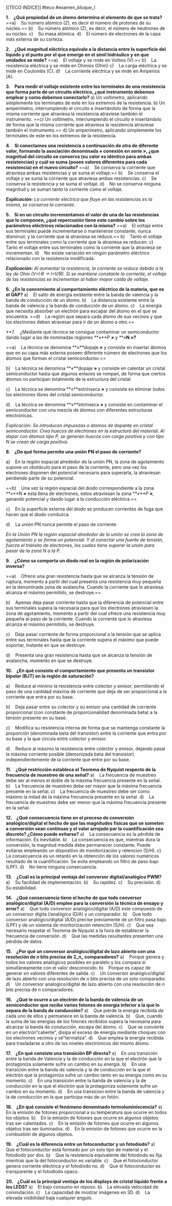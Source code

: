 [[TECO INDICE]] #teco #examen_bloque_I 

**1.    ¿Qué propiedad de un átomo determina el elemento de que se trata?** 
==a)    Su número atómico (Z), es decir el número de protones de su núcleo.== 
b)    Su número atómico (Z), es decir, el número de neutrones de su núcleo.
c)    Su masa atómica. 
d)    El número de electrones de la capa más externa de su corteza. 

**2.    ¿Qué magnitud eléctrica equivale a la distancia entre la superficie del líquido y el punto por el que emerge en el símil hidráulico y en que unidades se mide?** 
==a)    El voltaje y se mide en Voltios (V).== 
b)    La resistencia eléctrica y se mide en Ohmios (Ohm)
c)    La carga eléctrica y se mide en Coulombs (C). 
d)    La corriente eléctrica y se mide en Amperios (A). 

**3.    Para medir el voltaje existente entre los terminales de una resistencia que forma parte de un circuito eléctrico, ¿qué instrumento debemos emplear y como debemos conectarlo?** 
a) Un voltímetro, aplicando simplemente los terminales de este en los extremos de la resistencia. 
b) Un amperímetro, interrumpiendo el circuito e insertándolo de forma que la misma corriente que atraviesa la resistencia atraviese también el instrumento. 
==c) Un voltímetro, interrumpiendo el circuito e insertándolo de forma que la misma corriente que atraviesa la resistencia atraviese también el instrumento.== 
d) Un amperímetro, aplicando simplemente los terminales de este en los extremos de la resistencia. 

**4.    Si conectamos una resistencia a continuación de otra de diferente valor, formando la asociación denominada _«_ conexión en serie _»_, ¿que magnitud del circuito se conserva (su valor es idéntico para ambas resistencias) y cuál se suma (posee valores diferentes para cada resistencia) en el nuevo circuito?**
==a)    Se conserva la corriente que atraviesa ambas resistencias y se suma el voltaje.== 
b)    Se conserva el voltaje y se suma la corriente que atraviesa ambas resistencias. 
c)    Se conserva la resistencia y se suma el voltaje. 
d)    No se conserva ninguna magnitud y se suman tanto la corriente como el voltaje. 

***Explicación:**
La corriente eléctrica que fluye en las resistencias es la misma, se conserva la corriente.* 

**5.    Si en un circuito incrementamos el valor de una de las resistencias que lo componen, ¿qué repercusión tiene este cambio sobre los parámetros eléctricos relacionados con la misma?** 
==a)    El voltaje entre sus terminales puede incrementarse o mantenerse constante, nunca disminuir, y la corriente que la atraviesa se reduce.== 
b)    Tanto el voltaje entre sus terminales como la corriente que la atraviesa se reducen.
c)    Tanto el voltaje entre sus terminales como la corriente que la atraviesa se incrementan.
d)    No existe variación en ningún parámetro eléctrico relacionado con la resistencia modificada. 

***Explicación:**
Al aumentar la resistencia, la corriente se reduce debido a la ley de Ohm (V=I·R -> I=V/R).
Si se mantiene constante la corriente, el voltaje de las resistencias se incrementan al haber mayor caída de voltaje.* 

**6.  ¿En lo concerniente al comportamiento eléctrico de la materia, que es el GAP?** 
a)    El salto de energía existente entre la banda de valencia y la banda de conducción de un átomo.
b)    La distancia existente entre la banda de valencia y la banda de conducción de un átomo. 
c)    La energía que necesita absorber un electrón para escapar del átomo en el que se encuentra. 
==d)    La región que separa cada átomo de sus vecinos y que los electrones deben atravesar para ir de un átomo a otro.== 


**7.    ¿Mediante qué técnica se consigue contaminar un semiconductor dando lugar a las de nominadas regiones **_«_**P **_»_** y **_«_**N **_»_**?** 

==a)    La técnica se denomina **_«_**dopaje **_»_** y consiste en insertar átomos que en su capa más externa poseen diferente número de electrones que los átomos que forman el cristal semiconductor.== 

b)    La técnica se denomina **_«_**dopaje **_»_** y consiste en calentar un cristal semiconductor hasta que algunos enlaces se rompan, de forma que ciertos átomos no participan totalmente de la estructura del cristal. 

c)    La técnica se denomina **_«_**extrínseca **_»_** y consiste en eliminar todos los electrones libres del cristal semiconductor. 

d)    La técnica se denomina **_«_**intrínseca **_»_** y consiste en contaminar el semiconductor con una mezcla de átomos con diferentes estructuras electrónicas.

*Explicación:
Se introducen impurezas o átomos de dopante en cristal semiconductor. Crea huecos de electrones en la estructura del material. 
Al dopar con átomos tipo P, se generan huecos con carga positiva y con tipo N se crean de carga positiva.* 

**8.    ¿De qué forma permite una unión PN el paso de corriente?** 

a)    En la región espacial alrededor de la unión PN, la zona de agotamiento supone un obstáculo para el paso de la corriente, pero una vez los electrones disponen del potencial necesario para superarla, la atraviesan perdiendo parte de su potencial. 

==b)    Una vez la región espacial del diodo correspondiente a la zona **_«_**N **_»_** esta llena de electrones, estos atraviesan la zona **_«_**P **_»_**, ganando potencial y dando lugar a la conducción eléctrica.== 

c)    En la superficie externa del diodo se producen corrientes de fuga que hacen que el diodo conduzca. 

d)    La unión PN nunca permite el paso de corriente. 

*En la Unión PN la región espacial alrededor de la unión se crea la zona de agotamiento y se forma un potencial. Y al conectar una fuente de tensión, fuerza el tránsito de electrones, los cuales tiene superar la unión para pasar de la zona N a la P.*

**9.    ¿Cómo se comporta un diodo real en la región de polarización inversa?** 

==a)    Ofrece una gran resistencia hasta que se alcanza la tensión de ruptura, momento a partir del cual presenta una resistencia muy pequeña en la denominada zona de avalancha. Cuando la corriente que lo atraviesa alcanza el máximo permitido, se destruye.== 

b)    Apenas deja pasar corriente hasta que la diferencia de potencial entre sus terminales supera la necesaria para que los electrones atraviesen la zona de agotamiento, momento a partir del cual ofrece una resistencia muy pequeña al paso de la corriente. Cuando la 
corriente que lo atraviesa alcanza el máximo permitido, se destruye. 

c)    Deja pasar corriente de forma proporcional a la tensión que se aplica entre sus terminales hasta que la corriente supera el máximo que puede soportar, instante en que se destruye. 

d)    Presenta una gran resistencia hasta que se alcanza la tensión de avalancha, momento en que se destruye. 

**10.    ¿En qué consiste el comportamiento que presenta un transistor bipolar (BJT) en la región de saturación?** 

a)    Reduce al mínimo la resistencia entre colector y emisor, permitiendo el paso de una cantidad máxima de corriente que deja de ser proporcional a la corriente que entra por su base. 

b)    Deja pasar entre su colector y su emisor una cantidad de corriente proporcional (con constante de proporcionalidad denominada beta) a la tensión presente en su base. 

c)    Modifica su resistencia interna de forma que se mantenga constante la proporción (denominada beta del transistor) entre la corriente que entra por su base y la que circula entre colector y emisor. 

d)    Reduce al máximo la resistencia entre colector y emisor, dejando pasar la máxima corriente posible (demonizada beta del transistor) independientemente de la corriente que entre por su base. 

**11.    ¿Qué restricción establece el Teorema de Nyquist respecto de la frecuencia de muestreo de una señal?** 
a)    La frecuencia de muestreo debe ser al menos el doble de la máxima frecuencia presente en la señal. 
b)    La frecuencia de muestreo debe ser mayor que la máxima frecuencia presente en la señal. 
c)    La frecuencia de muestreo debe ser como máximo la mitad de la máxima frecuencia presente en la señal. 
d)    La frecuencia de muestreo debe ser menor que la máxima frecuencia presente en la señal. 

**12.    ¿Qué consecuencia tiene en el proceso de conversión analógico/digital el hecho de que las magnitudes físicas que se someten a conversión sean continuas y el valor arrojado por la cuantificación sea discreto? ¿Cómo puede evitarse?** 
a)    La consecuencia es la pérdida de información. Es inevitable. 
b)    La consecuencia es que, mientras dura la conversión, la magnitud medida debe permanecer constante. Puede evitarse empleando un dispositivo de monitorización y retencion (S/H). 
c)    La consecuencia es un retardo en la obtención de los valores numéricos resultado de la cuantificación. Se evita empleando un filtro de paso bajo (LPF). 
d)    No tiene ninguna consecuencia. 

**13.    ¿Cuál es la principal ventaja del conversor digital/analógico PWM?** 
a)    Su facilidad de implementación. 
b)    Su rapidez. 
c)    Su precisión. 
d)    Su estabilidad. 

**14.    ¿Qué consecuencia tiene el hecho de que todo conversor analógico/digital (A/D) emplee para la conversión la técnica de ensayo y error?** 
a)    Que todo conversor analógico/digital (A/D) este compuesto de un conversor digita l/analógico (D/A) y un comparador. 
b)    Que todo conversor analógico/digital (A/D) precise previamente de un filtro pasa bajo (LPF) y de un sistema de monitorización retención (S/H). 
c)    Que sea necesario respetar el Teorema de Nyquist a la hora de establecer la frecuencia de conversión. 
d)    Que las medidas resultantes presenten una pérdida de datos. 

**15.    ¿Por qué un conversor analógico/digital de lazo abierto con una resolución de _n_ bits precisa de 2_n_ comparadores?** 
a)    Porque genera y todos los valores analógicos posibles en paralelo y los compara si simultáneamente con el valor desconocido. 
b)    Porque es capaz de generar _en_ valores diferentes de salida. 
c)    Un conversor analógico/digital de lazo abierto con una resolución de _n_ bits precisa de un solo comparador. 
d)    Un conversor analogico/digital de lazo abierto con una resolución de _n_ bits precisa de _n_ comparadores. 

**16.    ¿Qué le ocurre a un electrón de la banda de valencia de un semiconductor que recibe varios fotones de energía inferior a la que lo separa de la banda de conducción?** a)    Que pierde la energía recibida de cada uno de ellos y permanece en la banda de valencia. 
b)    Que, cuando la suma de las energías de los fotones recibidos supera la necesaria para alcanzar la banda de conducción, escapa del átomo. 
c)    Que se convierte en un electrón”caliente”, disipa el exceso de energía mediante choques con los electrones vecinos y sé”termaliza”. 
d)    Que emplea la energía recibida para trasladarse a otro de los niveles electrónicos del mismo átomo. 

**17.    ¿En qué consiste una transición BP directa?** 
a)    En una transición entre la banda de Valencia y la de conducción en la que el electrón que la protagoniza solamente sufre un cambio en su energía. 
b)    En una transición entre la banda de valencia y la de conducción en la que el electrón que la protagoniza sufre un cambio tanto en su energıa como en su momento. 
c)    En una transición entre la banda de valencia y la de conducción en la que el electrón que la protagoniza solamente sufre un cambio en su momento. 
d)    En una transicion entre la banda de valencia y la de conducción en la que participa más de un fotón. 

**18.    ¿En qué consiste el fenómeno denominado termoluminiscencia?** 
a)    En la emisión de fotones proporcional a su temperatura que ocurre en todos los objetos. 
b)    En la emisión de fotones que ocurre en algunos objetos tras ser calentados. c)    En la emisión de fotones que ocurre en algunos objetos tras ser iluminados. 
d)    En la emisión de fotones que ocurre en la combustión de algunos objetos. 

**19.    ¿Cuál es la diferencia entre un fotoconductor y un fotodiodo?** 
a)    Que el fotoconductor está formado por un solo tipo de material y el fotodiodo por dos. b)    Que la resistencia equivalente del fotodiodo es fija mientras que la del fotoconductor es variable. 
c)    Que el fotoconductor genera corriente eléctrica y el fotodiodo no. 
d)    Que el fotoconductor es transparente y el fotodiodo opaco. 

**20.    ¿Cuál es la principal ventaja de los displays de cristal líquido frente a los LEDS?** 
a)    El bajo consumo en reposo. 
b)    La elevada velocidad de conmutación. 
c)    La capacidad de mostrar imágenes en 3D. 
d)    La elevada visibilidad baja cualquier ángulo.